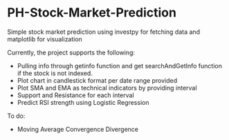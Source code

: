 # PH-Stock-Market-Prediction
Simple stock market prediction using investpy for fetching data and matplotlib for visualization

Currently, the project supports the following:

  * Pulling info through getinfo function and get searchAndGetInfo function if the stock is not indexed.
  * Plot chart in candlestick format per date range provided
  * Plot SMA and EMA as technical indicators by providing interval 
  * Support and Resistance for each interval
  * Predict RSI strength using Logistic Regression

To do:
  * Moving Average Convergence Divergence
